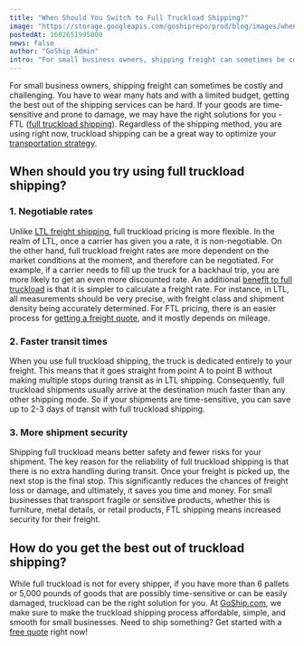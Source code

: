 ```yaml
---
title: "When Should You Switch to Full Truckload Shipping?"
image: "https://storage.googleapis.com/goshiprepo/prod/blog/images/when-should-you-switch-to-full-truckload-shipping.jpg"
postedAt: 1602651995000
news: false
author: "GoShip Admin"
intro: "For small business owners, shipping freight can sometimes be costly and challenging. You have to wear many hats and with a limited budget, getting the best out of the shipping services can be hard. If your goods are time-sensitive and prone to damage, we may have the right solutions for you - FTL (full truckload shipping). Regardless of the shipping method, you are using right now, truckload shipping can be a great way to optimize your transportation strategy. \n\nWhen should you try using full truckload ship"
---
```

For small business owners, shipping freight can sometimes be costly and challenging. You have to wear many hats and with a limited budget, getting the best out of the shipping services can be hard. If your goods are time-sensitive and prone to damage, we may have the right solutions for you - FTL ([full truckload shipping](https://www.goship.com/blog/what-is-truckload-shipping-and-how-does-it-work/)). Regardless of the shipping method, you are using right now, truckload shipping can be a great way to optimize your [transportation strategy](https://www.goship.com/blog/optimizing-your-truckload-shipping-strategy/).

When should you try using full truckload shipping?
--------------------------------------------------

### 1\. Negotiable rates

Unlike [LTL freight shipping](https://www.goship.com/blog/what-is-less-than-truckload-shipping-and-how-can-it-benefit-you/), full truckload pricing is more flexible. In the realm of LTL, once a carrier has given you a rate, it is non-negotiable. On the other hand, full truckload freight rates are more dependent on the market conditions at the moment, and therefore can be negotiated. For example, if a carrier needs to fill up the truck for a backhaul trip, you are more likely to get an even more discounted rate. An additional [benefit to full truckload](https://www.goship.com/blog/3-benefits-truckload-freight-shipping/) is that it is simpler to calculate a freight rate. For instance, in LTL, all measurements should be very precise, with freight class and shipment density being accurately determined. For FTL pricing, there is an easier process for [getting a freight quote](https://www.goship.com/blog/3-tips-on-how-to-get-the-best-truckload-quotes/), and it mostly depends on mileage.

### 2\. Faster transit times

When you use full truckload shipping, the truck is dedicated entirely to your freight. This means that it goes straight from point A to point B without making multiple stops during transit as in LTL shipping. Consequently, full truckload shipments usually arrive at the destination much faster than any other shipping mode. So if your shipments are time-sensitive, you can save up to 2-3 days of transit with full truckload shipping.

### 3\. More shipment security

Shipping full truckload means better safety and fewer risks for your shipment. The key reason for the reliability of full truckload shipping is that there is no extra handling during transit. Once your freight is picked up, the next stop is the final stop. This significantly reduces the chances of freight loss or damage, and ultimately, it saves you time and money. For small businesses that transport fragile or sensitive products, whether this is furniture, metal details, or retail products, FTL shipping means increased security for their freight.

How do you get the best out of truckload shipping?
--------------------------------------------------

While full truckload is not for every shipper, if you have more than 6 pallets or 5,000 pounds of goods that are possibly time-sensitive or can be easily damaged, truckload can be the right solution for you. At [GoShip.com](http://www.goship.com), we make sure to make the truckload shipping process affordable, simple, and smooth for small businesses. Need to ship something? Get started with a [free quote](https://www.goship.com/) right now!
